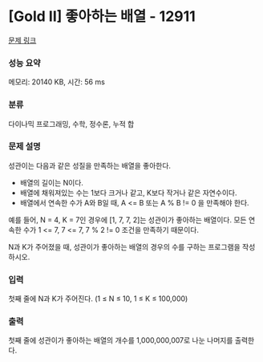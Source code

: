 # [Gold II] 좋아하는 배열 - 12911 

[문제 링크](https://www.acmicpc.net/problem/12911) 

### 성능 요약

메모리: 20140 KB, 시간: 56 ms

### 분류

다이나믹 프로그래밍, 수학, 정수론, 누적 합

### 문제 설명

<p>성관이는 다음과 같은 성질을 만족하는 배열을 좋아한다.</p>

<ul>
	<li>배열의 길이는 N이다.</li>
	<li>배열에 채워져있는 수는 1보다 크거나 같고, K보다 작거나 같은 자연수이다.</li>
	<li>배열에서 연속한 수가 A와 B일 때, A <= B 또는 A % B != 0 을 만족해야 한다.</li>
</ul>

<p>예를 들어, N = 4, K = 7인 경우에 [1, 7, 7, 2]는 성관이가 좋아하는 배열이다. 모든 연속한 수가 1 <= 7, 7 <= 7, 7 % 2 != 0 조건을 만족하기 때문이다.</p>

<p>N과 K가 주어졌을 때, 성관이가 좋아하는 배열의 경우의 수를 구하는 프로그램을 작성하시오.</p>

### 입력 

 <p>첫째 줄에 N과 K가 주어진다. (1 ≤ N ≤ 10, 1 ≤ K ≤ 100,000)</p>

### 출력 

 <p>첫째 줄에 성관이가 좋아하는 배열의 개수를 1,000,000,007로 나눈 나머지를 출력한다.</p>

